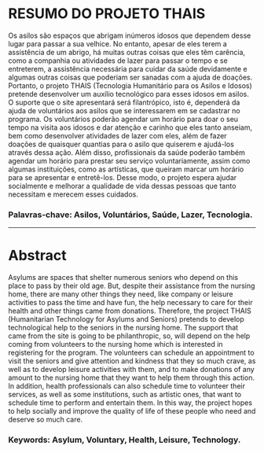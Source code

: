 <h1>RESUMO DO PROJETO THAIS</h1>


<p>Os asilos são espaços que abrigam inúmeros idosos que dependem desse lugar para passar a sua velhice. No entanto, apesar de eles terem a assistência de um abrigo, há muitas outras coisas que eles têm carência, como a companhia ou atividades de lazer para passar o tempo e se entreterem, a assistência necessária para cuidar da saúde devidamente e algumas outras coisas que poderiam ser sanadas com a ajuda de doações. Portanto, o projeto THAIS (Tecnologia Humanitário para os Asilos e Idosos) pretende desenvolver um auxílio tecnológico para esses idosos em asilos. O suporte que o site apresentará será filantrópico, isto é, dependerá da ajuda de voluntários aos asilos que se interessarem em se cadastrar no programa. Os voluntários poderão agendar um horário para doar o seu tempo na visita aos idosos e dar atenção e carinho que eles tanto anseiam, bem como desenvolver atividades de lazer com eles, além de fazer doações de quaisquer quantias para o asilo que quiserem e ajudá-los através dessa ação. Além disso, profissionais da saúde poderão também agendar um horário para prestar seu serviço voluntariamente, assim como algumas instituições, como as artísticas, que queiram marcar um horário para se apresentar e entretê-los. Desse modo, o projeto espera ajudar socialmente e  melhorar a qualidade de vida dessas pessoas que tanto necessitam e merecem esses cuidados.</p>

<h3>Palavras-chave: Asilos, Voluntários, Saúde, Lazer, Tecnologia.</h3>

<hr>

<h1>Abstract</h1>

<p>Asylums are spaces that shelter numerous seniors who depend on this place to pass by their old age. But, despite their assistance from the nursing home, there are many other things they need, like company  or leisure activities to pass the time and have fun, the help necessary to care for their health and other things came from donations. Therefore, the project THAIS (Humanitarian Technology for Asylums and Seniors) pretends to develop technological help to the seniors in the nursing home. The support that came from the site is going to be philanthropic, so, will depend on the help coming from volunteers to the nursing home which is interested in registering for the program. The volunteers can schedule an appointment to visit the seniors and give attention and kindness that they so much crave, as well as to develop leisure activities with them, and to make donations of any amount to the nursing home that they want to help them through this action. In addition, health professionals can also schedule time to volunteer their services, as well as some institutions, such as artistic ones, that want to schedule time to perform and entertain them. In this way, the project hopes to help socially and improve the quality of life of these people who need and deserve so much care.</p>

<h3>Keywords: Asylum, Voluntary, Health, Leisure, Technology.</h3>
